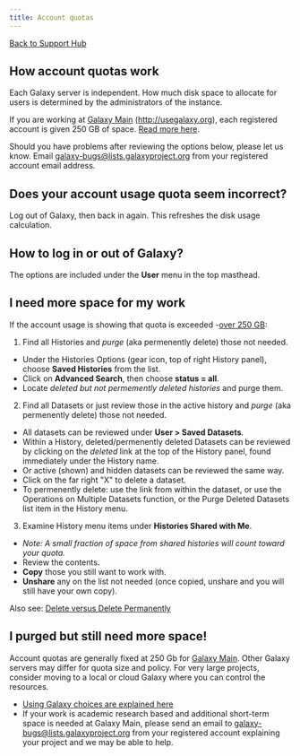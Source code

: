 ```yaml
---
title: Account quotas
---
```

[Back to Support Hub](/src/support/index.md)

## How account quotas work

Each Galaxy server is independent. How much disk space to allocate for users is determined by the administrators of the instance.

If you are working at [Galaxy Main](/src/main/index.md) (http://usegalaxy.org), each registered account is given 250 GB of space. [Read more here](/src/main/#user-data-and-job-quotas). 

Should you have problems after reviewing the options below, please let us know. Email [galaxy-bugs@lists.galaxyproject.org](mailto:galaxy-bugs@lists.galaxyproject.org) from your registered account email address.


## Does your account usage quota seem incorrect?

Log out of Galaxy, then back in again. This refreshes the disk usage calculation.

## How to log in or out of Galaxy? 

The options are included under the **User** menu in the top masthead.

## I need more space for my work

If the account usage is showing that quota is exceeded -[over 250 GB](/src/main/index.md):

 1. Find all Histories and *purge* (aka permenently delete) those not needed.
   * Under the Histories Options (gear icon, top of right History panel), choose **Saved Histories** from the list.
   * Click on **Advanced Search**, then choose **status = all**.
   * Locate *deleted but not permemently deleted histories* and purge them.

 2. Find all Datasets or just review those in the active history and *purge* (aka permenently delete) those not needed.
   * All datasets can be reviewed under **User > Saved Datasets**.
   * Within a History, deleted/permenently deleted Datasets can be reviewed by clicking on the *deleted* link at the top of the History panel, found immediately under the History name.
   * Or active (shown) and hidden datasets can be reviewed the same way.
   * Click on the far right "X" to delete a dataset. 
   * To permenently delete: use the link from within the dataset, or use the Operations on Multiple Datasets function, or the Purge Deleted Datasets list item in the History menu. 

 3. Examine History menu items under **Histories Shared with Me**. 
   * *Note: A small fraction of space from shared histories will count toward your quota.*
   * Review the contents.
   * **Copy** those you still want to work with.
   * **Unshare** any on the list not needed (once copied, unshare and you will still have your own copy).
 
 Also see: [Delete versus Delete Permanently](/src/learn/managing-datasets/#delete-vs-delete-permanently)

## I purged but still need more space!
 
Account quotas are generally fixed at 250 Gb for [Galaxy Main](/src/main/index.md). Other Galaxy servers may differ for quota size and policy. For very large projects, consider moving to a local or cloud Galaxy where you can control the resources.
 
  * [Using Galaxy choices are explained here](/src/choices/index.md)
  * If your work is academic research based and additional short-term space is needed at Galaxy Main, please send an email to galaxy-bugs@lists.galaxyproject.org from your registered account explaining your project and we may be able to help.

